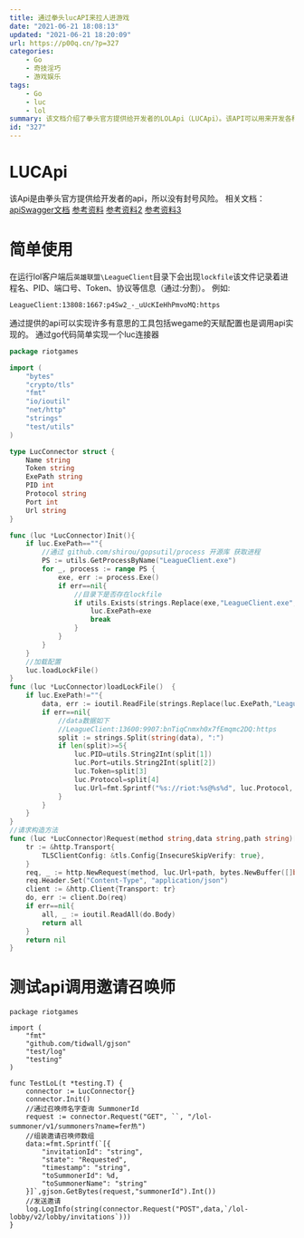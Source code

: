 ```yaml
---
title: 通过拳头lucAPI来拉人进游戏
date: "2021-06-21 18:08:13"
updated: "2021-06-21 18:20:09"
url: https://p00q.cn/?p=327
categories:
    - Go
    - 奇技淫巧
    - 游戏娱乐
tags:
    - Go
    - luc
    - lol
summary: 该文档介绍了拳头官方提供给开发者的LOLApi（LUCApi）。该API可以用来开发各种有趣的工具，包括wegame的天赋配置。文章中提供了相关的参考资料和简单使用方法，以及使用Go代码实现一个LUCA连接器的示例。最后，文章展示了如何使用API调用邀请召唤师的功能。
id: "327"
---
```


# LUCApi
该Api是由拳头官方提供给开发者的api，所以没有封号风险。
相关文档：
[apiSwagger文档](https://www.mingweisamuel.com/lcu-schema/tool/)
[参考资料](https://github.com/XHXIAIEIN/LeagueCustomLobby#%E5%8F%82%E8%80%83%E8%B5%84%E6%96%99)
[参考资料2](https://riot-api-libraries.readthedocs.io/en/latest/lcu.html)
[参考资料3](https://github.com/molenzwiebel/Mimic)
# 简单使用
在运行lol客户端后`英雄联盟\LeagueClient`目录下会出现`lockfile`该文件记录着进程名、PID、端口号、Token、协议等信息（通过:分割）。
例如:
```
LeagueClient:13808:1667:p4Sw2_-_uUcKIeHhPmvoMQ:https
```
通过提供的api可以实现许多有意思的工具包括wegame的天赋配置也是调用api实现的。
通过go代码简单实现一个luc连接器
```Go
package riotgames

import (
	"bytes"
	"crypto/tls"
	"fmt"
	"io/ioutil"
	"net/http"
	"strings"
	"test/utils"
)

type LucConnector struct {
	Name string
	Token string
	ExePath string
	PID int
	Protocol string
	Port int
	Url string
}

func (luc *LucConnector)Init(){
	if luc.ExePath==""{
		//通过 github.com/shirou/gopsutil/process 开源库 获取进程
		PS := utils.GetProcessByName("LeagueClient.exe")
		for _, process := range PS {
			exe, err := process.Exe()
			if err==nil{
				//目录下是否存在lockfile
				if utils.Exists(strings.Replace(exe,"LeagueClient.exe","lockfile",1)){
					luc.ExePath=exe
					break
				}
			}
		}
	}
	//加载配置
	luc.loadLockFile()
}
func (luc *LucConnector)loadLockFile()  {
	if luc.ExePath!=""{
		data, err := ioutil.ReadFile(strings.Replace(luc.ExePath,"LeagueClient.exe","lockfile",1))
		if err==nil{
			//data数据如下
			//LeagueClient:13600:9907:bnTiqCnmxh0x7fEmqmc2DQ:https
			split := strings.Split(string(data), ":")
			if len(split)>=5{
				luc.PID=utils.String2Int(split[1])
				luc.Port=utils.String2Int(split[2])
				luc.Token=split[3]
				luc.Protocol=split[4]
				luc.Url=fmt.Sprintf("%s://riot:%s@%s%d", luc.Protocol, luc.Token,"127.0.0.1:",luc.Port)
			}
		}
	}
}
//请求构造方法
func (luc *LucConnector)Request(method string,data string,path string)[]byte  {
	tr := &http.Transport{
		TLSClientConfig: &tls.Config{InsecureSkipVerify: true},
	}
	req, _ := http.NewRequest(method, luc.Url+path, bytes.NewBuffer([]byte(data)))
	req.Header.Set("Content-Type", "application/json")
	client := &http.Client{Transport: tr}
	do, err := client.Do(req)
	if err==nil{
		all, _ := ioutil.ReadAll(do.Body)
		return all
	}
	return nil
}
```
# 测试api调用邀请召唤师
```
package riotgames

import (
	"fmt"
	"github.com/tidwall/gjson"
	"test/log"
	"testing"
)

func TestLoL(t *testing.T) {
	connector := LucConnector{}
	connector.Init()
	//通过召唤师名字查询 SummonerId
	request := connector.Request("GET", ``, "/lol-summoner/v1/summoners?name=fer热")
	//组装邀请召唤师数组
	data:=fmt.Sprintf(`[{
		"invitationId": "string",
		"state": "Requested",
		"timestamp": "string",
		"toSummonerId": %d,
		"toSummonerName": "string"
	}]`,gjson.GetBytes(request,"summonerId").Int())
	//发送邀请
	log.LogInfo(string(connector.Request("POST",data,`/lol-lobby/v2/lobby/invitations`)))
}
```

